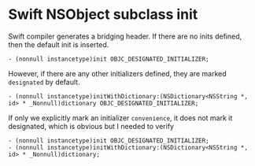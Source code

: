 # Swift NSObject subclass init

Swift compiler generates a bridging header. If there are no inits defined, then the default init is inserted.

```text
- (nonnull instancetype)init OBJC_DESIGNATED_INITIALIZER;
```

However, if there are any other initializers defined, they are marked `designated` by default. 

```text
- (nonnull instancetype)initWithDictionary:(NSDictionary<NSString *, id> * _Nonnull)dictionary OBJC_DESIGNATED_INITIALIZER;
```

If only we explicitly mark an initializer `convenience`, it does not mark it designated, which is obvious but I needed to verify 

```text
- (nonnull instancetype)init OBJC_DESIGNATED_INITIALIZER;
- (nonnull instancetype)initWithDictionary:(NSDictionary<NSString *, id> * _Nonnull)dictionary;
```



